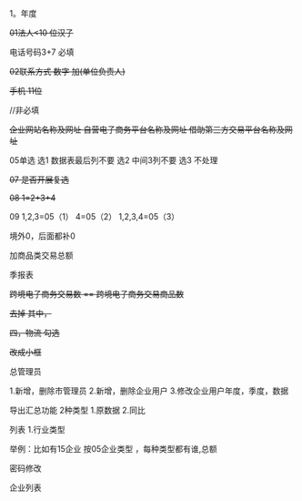 1。年度

<s>01法人<10 位汉子</s>

电话号码3+7  必填

<s>02联系方式 数字  加(单位负责人)</s>

<s>手机 11位</s>

//非必填

<s>
企业网站名称及网址	
自营电子商务平台名称及网址	
借助第三方交易平台名称及网址
</s>

05单选  选1  数据表最后列不要
        选2  中间3列不要
		选3  不处理

<s>07 是否开展复选</s>

<s>08 1=2+3+4</s>

09 1,2,3=05（1）
   4=05（2）
   1,2,3,4=05（3）
  
境外0，后面都补0
   
加商品类交易总额

季报表

<s>跨境电子商务交易数  ==  跨境电子商务交易商品数</s>

<s>去掉 其中，</s>

<s>四，物流 勾选</s>

<s>改成小框</s>



总管理员

1.新增，删除市管理员
2.新增，删除企业用户
3.修改企业用户年度，季度，数据

导出汇总功能 2种类型 1.原数据  2.同比 

列表 1.行业类型 

举例：比如有15企业  按05企业类型 ，每种类型都有谁,总额

密码修改


企业列表





